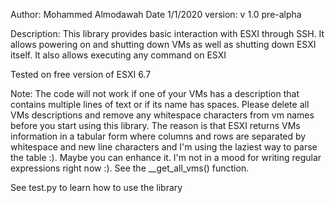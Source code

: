 Author: Mohammed Almodawah
Date 1/1/2020
version: v 1.0 pre-alpha

Description:
This library provides basic interaction with ESXI through SSH. It allows powering on and shutting down VMs as well as shutting down ESXI itself. It also allows executing any command on ESXI

Tested on free version of ESXI 6.7

Note: The code will not work if one of your VMs has a description that contains multiple lines of text or if its name has spaces. Please delete all VMs descriptions and remove any whitespace characters from vm names before you start using this library. The reason is that ESXI returns VMs information in a tabular form where columns and rows are separated by whitespace and new line characters and I'm using the laziest way to parse the table :). Maybe you can enhance it. I'm not in a mood for writing regular expressions right now :). See the __get_all_vms() function.

See test.py to learn how to use the library
